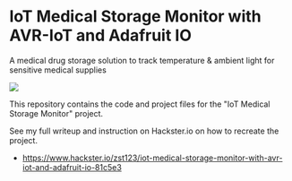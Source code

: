# IoT Medical Storage Monitor with AVR-IoT and Adafruit IO

A medical drug storage solution to track temperature & ambient light for sensitive medical supplies

![](https://hackster.imgix.net/uploads/attachments/1236722/cover-image_k7bycztqXu.gif?auto=compress&gifq=35&w=900&h=675&fit=min)

This repository contains the code and project files for the "IoT Medical Storage Monitor" project.

See my full writeup and instruction on Hackster.io on how to recreate the project.

- https://www.hackster.io/zst123/iot-medical-storage-monitor-with-avr-iot-and-adafruit-io-81c5e3
